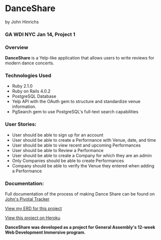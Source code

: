 # DanceShare
by John Hinrichs

### GA WDI NYC Jan 14, Project 1

### Overview

**DanceShare** is a Yelp-like application that allows users to write reviews for modern dance concerts. 

### Technologies Used

* Ruby 2.1.0
* Ruby on Rails 4.0.2
* PostgreSQL Database
* Yelp API with the OAuth gem to structure and standardize venue information.
* PgSearch gem to use PostgreSQL's full-text search capabilities

### User Stories:

* User should be able to sign up for an account
* User should be able to create a Performance with Venue, date, and time
* User should be able to view recent and upcoming Performances
* User should be able to Review a Performance
* User should be able to create a Company for which they are an admin
* Only Companies should be able to create Performances
* Company should be able to verify the Venue they entered when adding a Performance

### Documentation:
Full documentation of the process of making Dance Share can be found on [John's Pivotal Tracker](https://www.pivotaltracker.com/s/projects/1015682)

[View my ERD for this project](danceshare_erd.jpg)

[View this project on Heroku](http://danceshare.herokuapp.com/)

**DanceShare was developed as a project for General Assembly's 12-week Web Development Immersive program.**